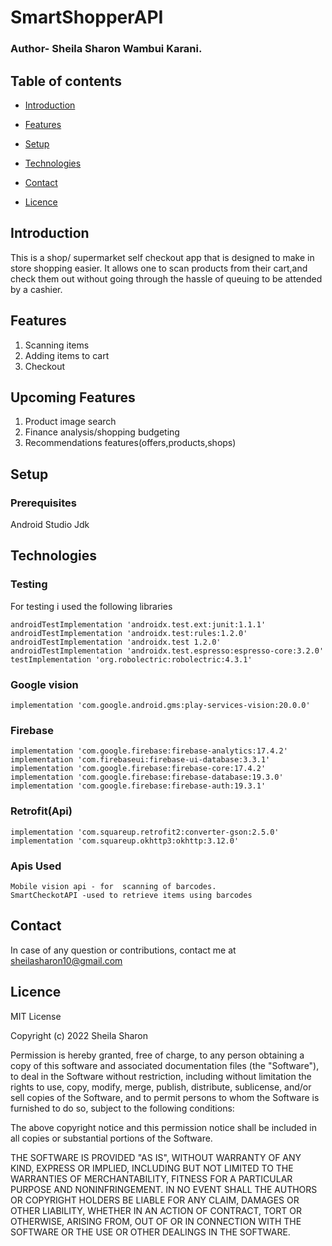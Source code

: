 # SmartShopperAPI

### Author- Sheila Sharon Wambui Karani.




## Table of contents

* [Introduction](#Introduction)

* [Features](#Features)

* [Setup](#setup)

* [Technologies](#technologies)


* [Contact](#contact)

* [Licence](#Licence)

## Introduction

This is a shop/ supermarket self checkout app that is designed to make in store shopping easier. It allows one to scan products from their cart,and check them out without going through the hassle of queuing to be attended by a cashier.
## Features
1. Scanning items
1. Adding items to cart
1. Checkout

## Upcoming Features
1. Product image search
1. Finance analysis/shopping budgeting
1. Recommendations features(offers,products,shops)

## Setup
### Prerequisites
Android Studio
Jdk

## Technologies


### Testing
For testing i used the following libraries

```
androidTestImplementation 'androidx.test.ext:junit:1.1.1'
androidTestImplementation 'androidx.test:rules:1.2.0'
androidTestImplementation 'androidx.test 1.2.0'
androidTestImplementation 'androidx.test.espresso:espresso-core:3.2.0'
testImplementation 'org.robolectric:robolectric:4.3.1'
```
### Google vision
```
implementation 'com.google.android.gms:play-services-vision:20.0.0'
```

### Firebase
```
implementation 'com.google.firebase:firebase-analytics:17.4.2'
implementation 'com.firebaseui:firebase-ui-database:3.3.1'
implementation 'com.google.firebase:firebase-core:17.4.2'
implementation 'com.google.firebase:firebase-database:19.3.0'
implementation 'com.google.firebase:firebase-auth:19.3.1'
```
### Retrofit(Api)
```
implementation 'com.squareup.retrofit2:converter-gson:2.5.0'
implementation 'com.squareup.okhttp3:okhttp:3.12.0'
```
### Apis Used
```
Mobile vision api - for  scanning of barcodes.
SmartCheckotAPI -used to retrieve items using barcodes
```





## Contact
In case of any question or contributions, contact me at sheilasharon10@gmail.com


## Licence
MIT License

Copyright (c) 2022 Sheila Sharon

Permission is hereby granted, free of charge, to any person obtaining a copy
of this software and associated documentation files (the "Software"), to deal
in the Software without restriction, including without limitation the rights
to use, copy, modify, merge, publish, distribute, sublicense, and/or sell
copies of the Software, and to permit persons to whom the Software is
furnished to do so, subject to the following conditions:

The above copyright notice and this permission notice shall be included in all
copies or substantial portions of the Software.

THE SOFTWARE IS PROVIDED "AS IS", WITHOUT WARRANTY OF ANY KIND, EXPRESS OR
IMPLIED, INCLUDING BUT NOT LIMITED TO THE WARRANTIES OF MERCHANTABILITY,
FITNESS FOR A PARTICULAR PURPOSE AND NONINFRINGEMENT. IN NO EVENT SHALL THE
AUTHORS OR COPYRIGHT HOLDERS BE LIABLE FOR ANY CLAIM, DAMAGES OR OTHER
LIABILITY, WHETHER IN AN ACTION OF CONTRACT, TORT OR OTHERWISE, ARISING FROM,
OUT OF OR IN CONNECTION WITH THE SOFTWARE OR THE USE OR OTHER DEALINGS IN THE
SOFTWARE.







